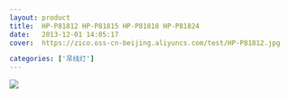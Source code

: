 ```yaml
---
layout: product
title:  HP-P81812 HP-P81815 HP-P81818 HP-P81824
date:   2013-12-01 14:05:17
cover:	https://zico.oss-cn-beijing.aliyuncs.com/test/HP-P81812.jpg

categories: ['吊线灯']
---
```


![](https://zico.oss-cn-beijing.aliyuncs.com/test/pj4ln.png)